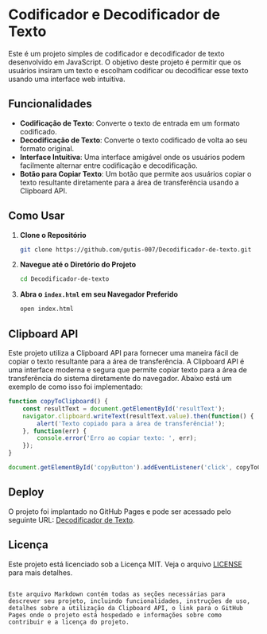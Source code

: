 


# Codificador e Decodificador de Texto

Este é um projeto simples de codificador e decodificador de texto desenvolvido em JavaScript. O objetivo deste projeto é permitir que os usuários insiram um texto e escolham codificar ou decodificar esse texto usando uma interface web intuitiva.

## Funcionalidades

- **Codificação de Texto**: Converte o texto de entrada em um formato codificado.
- **Decodificação de Texto**: Converte o texto codificado de volta ao seu formato original.
- **Interface Intuitiva**: Uma interface amigável onde os usuários podem facilmente alternar entre codificação e decodificação.
- **Botão para Copiar Texto**: Um botão que permite aos usuários copiar o texto resultante diretamente para a área de transferência usando a Clipboard API.

## Como Usar

1. **Clone o Repositório**
   ```bash
   git clone https://github.com/gutis-007/Decodificador-de-texto.git
   ```
2. **Navegue até o Diretório do Projeto**
   ```bash
   cd Decodificador-de-texto
   ```
3. **Abra o `index.html` em seu Navegador Preferido**
   ```bash
   open index.html
   ```

## Clipboard API

Este projeto utiliza a Clipboard API para fornecer uma maneira fácil de copiar o texto resultante para a área de transferência. A Clipboard API é uma interface moderna e segura que permite copiar texto para a área de transferência do sistema diretamente do navegador. Abaixo está um exemplo de como isso foi implementado:

```javascript
function copyToClipboard() {
    const resultText = document.getElementById('resultText');
    navigator.clipboard.writeText(resultText.value).then(function() {
        alert('Texto copiado para a área de transferência!');
    }, function(err) {
        console.error('Erro ao copiar texto: ', err);
    });
}

document.getElementById('copyButton').addEventListener('click', copyToClipboard);
```

## Deploy

O projeto foi implantado no GitHub Pages e pode ser acessado pelo seguinte URL: [Decodificador de Texto](https://gutis-007.github.io/Decodificador-de-texto/).


## Licença

Este projeto está licenciado sob a Licença MIT. Veja o arquivo [LICENSE](LICENSE) para mais detalhes.
```

Este arquivo Markdown contém todas as seções necessárias para descrever seu projeto, incluindo funcionalidades, instruções de uso, detalhes sobre a utilização da Clipboard API, o link para o GitHub Pages onde o projeto está hospedado e informações sobre como contribuir e a licença do projeto.
